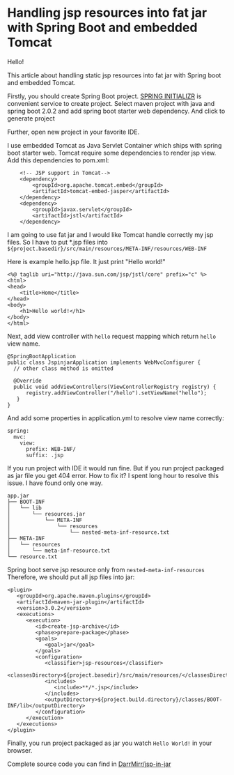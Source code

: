 # Handling jsp resources into fat jar with Spring Boot and embedded Tomcat 

Hello!

This article about handling static jsp resources into fat jar with Spring boot and embedded Tomcat.

Firstly, you should create Spring Boot project. [SPRING INITIALIZR](http://start.spring.io) is convenient service to create project. Select maven project with java and spring boot 2.0.2 and add spring boot starter web dependency. And click to generate project 

Further,  open new project in your favorite IDE.

I use embedded Tomcat as Java Servlet Container which ships with spring boot starter web. Tomcat require some dependencies to render jsp view. Add this dependencies to pom.xml:

   		<!-- JSP support in Tomcat-->
		<dependency>
			<groupId>org.apache.tomcat.embed</groupId>
			<artifactId>tomcat-embed-jasper</artifactId>
		</dependency>
		<dependency>
			<groupId>javax.servlet</groupId>
			<artifactId>jstl</artifactId>
		</dependency>

I am going to use fat jar and I would like Tomcat handle correctly my jsp files. So I have to put *.jsp files into `${project.basedir}/src/main/resources/META-INF/resources/WEB-INF`

Here is example hello.jsp file. It just print "Hello world!"

    <%@ taglib uri="http://java.sun.com/jsp/jstl/core" prefix="c" %>  
    <html>  
    <head>  
        <title>Home</title>  
    </head>  
    <body>  
        <h1>Hello world!</h1>  
    </body>  
    </html>

Next, add view controller with `hello` request mapping which return `hello` view name.

    @SpringBootApplication  
    public class JspinjarApplication implements WebMvcConfigurer {  
      // other class method is omitted
      
      @Override  
      public void addViewControllers(ViewControllerRegistry registry) {  
          registry.addViewController("/hello").setViewName("hello");  
       }  
    }

And add some properties in application.yml to resolve view name correctly:

    spring:  
      mvc: 
        view: 
          prefix: WEB-INF/  
          suffix: .jsp

If you run project with IDE it would run fine. But if you run project packaged as jar file you get 404 error. How to fix it? I spent long hour to resolve this issue. I have found only one way.

```
app.jar
├── BOOT-INF
│   └── lib
│       └── resources.jar
│           └── META-INF
│               └── resources
│                   └── nested-meta-inf-resource.txt
├── META-INF
│   └── resources
│       └── meta-inf-resource.txt
└── resource.txt
```
Spring boot serve jsp resource only from `nested-meta-inf-resources` Therefore, we should put all jsp files into jar:

    <plugin>  
       <groupId>org.apache.maven.plugins</groupId>  
       <artifactId>maven-jar-plugin</artifactId>  
       <version>3.0.2</version>  
       <executions>  
          <execution>  
             <id>create-jsp-archive</id>  
             <phase>prepare-package</phase>  
             <goals>  
                <goal>jar</goal>  
             </goals>  
             <configuration>  
                <classifier>jsp-resources</classifier>  
                <classesDirectory>${project.basedir}/src/main/resources/</classesDirectory>  
                <includes>  
                   <include>**/*.jsp</include>  
                </includes>  
                <outputDirectory>${project.build.directory}/classes/BOOT-INF/lib</outputDirectory>  
             </configuration>  
          </execution>  
       </executions>  
    </plugin>

Finally, you run project packaged as jar you watch `Hello World!` in your browser.

Complete source code you can find in [DarrMirr/jsp-in-jar](https://github.com/DarrMirr/jsp-in-jar)